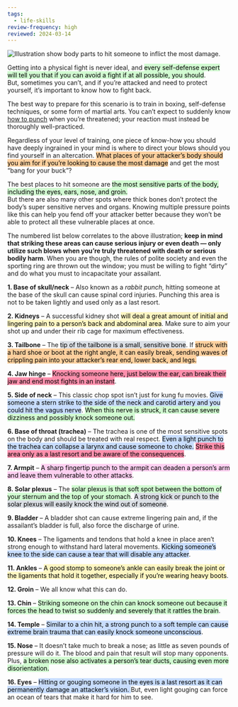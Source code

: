 ```yaml
---
tags:
  - life-skills
review-frequency: high
reviewed: 2024-03-14
---
```




![Illustration show body parts to hit someone to inflict the most damage.](https://content.artofmanliness.com/uploads/2018/06/Hit-Someone-4.jpg)

Getting into a physical fight is never ideal, and <mark style="background: #BBFABBA6;">every self-defense expert will tell you that if you can avoid a fight if at all possible, you should</mark>.  
But, sometimes you can’t, and if you’re attacked and need to protect yourself, it’s important to know how to fight back. 

The best way to prepare for this scenario is to train in boxing, self-defense techniques, or some form of martial arts. You can’t expect to suddenly know [how to punch](https://www.artofmanliness.com/articles/how-to-throw-a-dynamite-straight-punch/) when you’re threatened; your reaction must instead be thoroughly well-practiced.

Regardless of your level of training, one piece of know-how you should have deeply ingrained in your mind is where to direct your blows should you find yourself in an altercation. <mark style="background: #FFB86CA6;">What places of your attacker’s body should you aim for if you’re looking to cause the most damage</mark> and get the most “bang for your buck”?

The best places to hit someone are <mark style="background: #BBFABBA6;">the most sensitive parts of the body, including the eyes, ears, nose, and groin.</mark>  
But there are also many other spots where thick bones don’t protect the body’s super sensitive nerves and organs. Knowing multiple pressure points like this can help you fend off your attacker better because they won’t be able to protect all these vulnerable places at once.

The numbered list below correlates to the above illustration; **keep in mind that striking these areas can cause serious injury or even death — only utilize such blows when you’re truly threatened with death or serious bodily harm**. When you are though, the rules of polite society and even the sporting ring are thrown out the window; you must be willing to fight “dirty” and do what you must to incapacitate your assailant. 

**1\. Base of skull/neck** – Also known as a _rabbit punch,_ hitting someone at the base of the skull can cause spinal cord injuries. Punching this area is not to be taken lightly and used only as a last resort.

**2\. Kidneys** – A successful kidney shot <mark style="background: #FFF3A3A6;">will deal a great amount of initial and lingering pain to a person’s back and abdominal area</mark>. Make sure to aim your shot up and under their rib cage for maximum effectiveness.

**3\. Tailbone** – The <mark style="background: #CACFD9A6;">tip of the tailbone is a small, sensitive bone</mark>. If <mark style="background: #FFB86CA6;">struck with a hard shoe or boot at the right angle, it can easily break, sending waves of crippling pain into your attacker’s rear end, lower back, and legs.</mark>

**4\. Jaw hinge** – <mark style="background: #FF5582A6;">Knocking someone here, just below the ear, can break their jaw and end most fights in an instant</mark>.

**5\. Side of neck** – This classic chop spot isn’t just for kung fu movies. <mark style="background: #ADCCFFA6;">Give someone a stern strike to the side of the neck and carotid artery and you could hit the vagus nerve</mark>. <mark style="background: #BBFABBA6;">When this nerve is struck, it can cause severe dizziness and possibly knock someone out.</mark>

**6\. Base of throat (trachea)** – The trachea is one of the most sensitive spots on the body and should be treated with real respect. <mark style="background: #ADCCFFA6;">Even a light punch to the trachea can collapse a larynx and cause someone to choke.</mark> <mark style="background: #FF5582A6;">Strike this area only as a last resort and be aware of the consequences</mark>.

**7\. Armpit** – <mark style="background: #FFB8EBA6;">A sharp fingertip punch to the armpit can deaden a person’s arm and leave them vulnerable to other attacks</mark>.

**8\. Solar plexus** – The <mark style="background: #BBFABBA6;">solar plexus is that soft spot between the bottom of your sternum and the top of your stomach</mark>. <mark style="background: #CACFD9A6;">A strong kick or punch to the solar plexus will easily knock the wind out of someone</mark>.

**9\. Bladder** – A bladder shot can cause extreme lingering pain and, if the assailant’s bladder is full, also force the discharge of urine.

**10\. Knees** – The ligaments and tendons that hold a knee in place aren’t strong enough to withstand hard lateral movements. <mark style="background: #ADCCFFA6;">Kicking someone’s knee to the side can cause a tear that will disable any attacker</mark>.

**11\. Ankles** – <mark style="background: #FFF3A3A6;">A good stomp to someone’s ankle can easily break the joint or the ligaments that hold it together, especially if you’re wearing heavy boots</mark>.

**12\. Groin** – We all know what this can do.

**13\. Chin** – <mark style="background: #BBFABBA6;">Striking someone on the chin can knock someone out because it forces the head to twist so suddenly and severely that it rattles the brain</mark>.

**14\. Temple** – <mark style="background: #ADCCFFA6;">Similar to a chin hit, a strong punch to a soft temple can cause extreme brain trauma that can easily knock someone unconscious</mark>.

**15\. Nose** – It doesn’t take much to break a nose; as little as seven pounds of pressure will do it. The blood and pain that result will stop many opponents. Plus, <mark style="background: #BBFABBA6;">a broken nose also activates a person’s tear ducts, causing even more disorientation.</mark>

**16\. Eyes** – <mark style="background: #ADCCFFA6;">Hitting or gouging someone in the eyes is a last resort as it can permanently damage an attacker’s vision. </mark>But, even light gouging can force an ocean of tears that make it hard for him to see.
